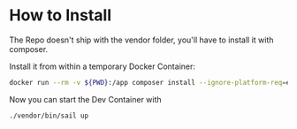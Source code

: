 # How to Install

The Repo doesn't ship with the vendor folder, you'll have to install it with composer.

Install it from within a temporary Docker Container:

```bash
docker run --rm -v ${PWD}:/app composer install --ignore-platform-req=ext-pcntl
```

Now you can start the Dev Container with

```bash
./vendor/bin/sail up
```
